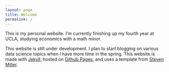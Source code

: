 ```yaml
---
layout: page
title: Welcome
permalink: /
---
```


This is my personal website. I’m currently finishing up my fourth year at UCLA, studying economics with a math minor.

This website is still under development. I plan to start blogging on various data science topics when I have more time in the spring.
This website is made with [Jekyll](https://jekyllrb.com/), hosted on [Github Pages](https://pages.github.com/), and uses a template from [Steven Miller](https://github.com/svmiller/steve-ngvb-jekyll-template).
